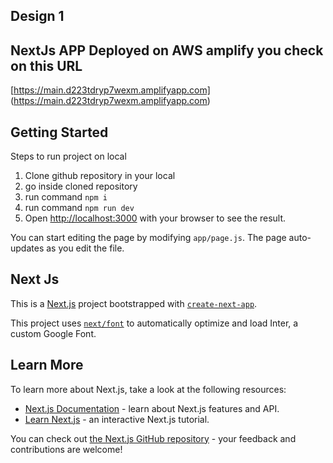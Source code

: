 
## Design 1

## NextJs APP Deployed on AWS amplify you check on this URL
[https://main.d223tdryp7wexm.amplifyapp.com] (https://main.d223tdryp7wexm.amplifyapp.com)

## Getting Started

Steps to run project on local
1. Clone github repository in your local
2. go inside cloned repository
3. run command `npm i`
4. run command `npm run dev`
5. Open [http://localhost:3000](http://localhost:3000) with your browser to see the result.

You can start editing the page by modifying `app/page.js`. The page auto-updates as you edit the file.


## Next Js

This is a [Next.js](https://nextjs.org/) project bootstrapped with [`create-next-app`](https://github.com/vercel/next.js/tree/canary/packages/create-next-app).



This project uses [`next/font`](https://nextjs.org/docs/basic-features/font-optimization) to automatically optimize and load Inter, a custom Google Font.

## Learn More

To learn more about Next.js, take a look at the following resources:

- [Next.js Documentation](https://nextjs.org/docs) - learn about Next.js features and API.
- [Learn Next.js](https://nextjs.org/learn) - an interactive Next.js tutorial.

You can check out [the Next.js GitHub repository](https://github.com/vercel/next.js/) - your feedback and contributions are welcome!

